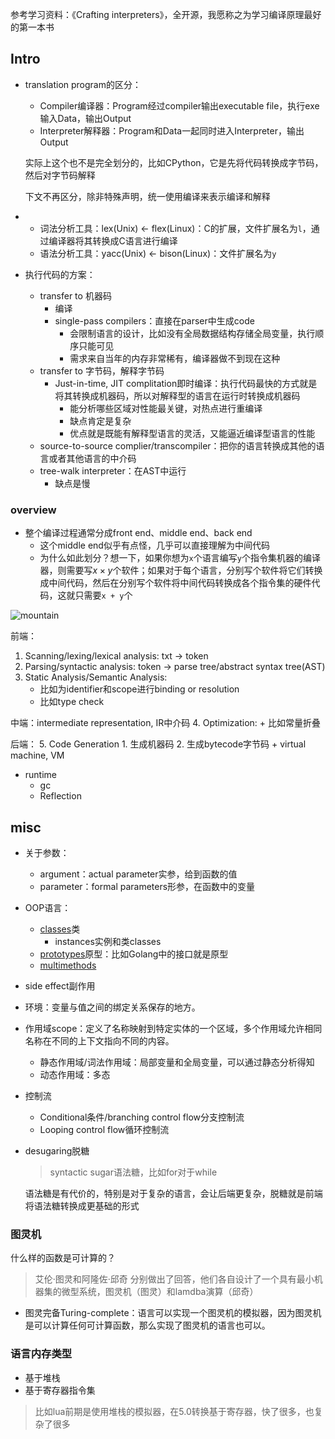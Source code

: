参考学习资料：《Crafting interpreters》，全开源，我愿称之为学习编译原理最好的第一本书

## Intro

+ translation program的区分：
	+ Compiler编译器：Program经过compiler输出executable file，执行exe输入Data，输出Output
	+ Interpreter解释器：Program和Data一起同时进入Interpreter，输出Output

	实际上这个也不是完全划分的，比如CPython，它是先将代码转换成字节码，然后对字节码解释

	下文不再区分，除非特殊声明，统一使用编译来表示编译和解释

+ 
	+ 词法分析工具：lex(Unix) <- flex(Linux)：C的扩展，文件扩展名为`l`，通过编译器将其转换成C语言进行编译 
	+ 语法分析工具：yacc(Unix) <- bison(Linux)：文件扩展名为`y`

+ 执行代码的方案：
	+ transfer to 机器码
		+ 编译
		+ single-pass compilers：直接在parser中生成code
			+ 会限制语言的设计，比如没有全局数据结构存储全局变量，执行顺序只能可见
			+ 需求来自当年的内存非常稀有，编译器做不到现在这种
	+ transfer to 字节码，解释字节码
		+ Just-in-time, JIT complitation即时编译：执行代码最快的方式就是将其转换成机器码，所以对解释型的语言在运行时转换成机器码
			+ 能分析哪些区域对性能最关键，对热点进行重编译
			+ 缺点肯定是复杂
			+ 优点就是既能有解释型语言的灵活，又能逼近编译型语言的性能
	+ source-to-source complier/transcompiler：把你的语言转换成其他的语言或者其他语言的中介码
	+  tree-walk interpreter：在AST中运行
		+ 缺点是慢

### overview

+ 整个编译过程通常分成front end、middle end、back end
	+ 这个middle end似乎有点怪，几乎可以直接理解为中间代码
	+ 为什么如此划分？想一下，如果你想为`x`个语言编写`y`个指令集机器的编译器，则需要写$x \times y$个软件；如果对于每个语言，分别写个软件将它们转换成中间代码，然后在分别写个软件将中间代码转换成各个指令集的硬件代码，这就只需要`x + y`个

![mountain](https://cdn.jsdelivr.net/gh/zweix123/CS-notes@master/resource/Compiler/mountain.png)

前端：
1. Scanning/lexing/lexical analysis: txt -> token
2. Parsing/syntactic analysis: token -> parse tree/abstract syntax tree(AST)
3. Static Analysis/Semantic Analysis: 
	+ 比如为identifier和scope进行binding or resolution
	+ 比如type check

中端：intermediate representation, IR中介码
4. Optimization:
	+ 比如常量折叠

后端：
5. Code Generation
	1. 生成机器码
	2. 生成bytecode字节码
		+ virtual machine, VM

+ runtime
	+ gc
	+ Reflection

## misc

+ 关于参数：
	+ argument：actual parameter实参，给到函数的值
	+ parameter：formal parameters形参，在函数中的变量

+ OOP语言：
	+ [classes](https://en.wikipedia.org/wiki/Class-based_programming)类
		+ instances实例和类classes
	+ [prototypes](https://en.wikipedia.org/wiki/Prototype-based_programming)原型：比如Golang中的接口就是原型
	+ [multimethods](https://en.wikipedia.org/wiki/Multiple_dispatch)

+ side effect副作用

+ 环境：变量与值之间的绑定关系保存的地方。
+ 作用域scope：定义了名称映射到特定实体的一个区域，多个作用域允许相同名称在不同的上下文指向不同的内容。
	+ 静态作用域/词法作用域：局部变量和全局变量，可以通过静态分析得知
	+ 动态作用域：多态

+ 控制流
	+ Conditional条件/branching control flow分支控制流
	+ Looping control flow循环控制流

+ desugaring脱糖
	>syntactic sugar语法糖，比如for对于while

	语法糖是有代价的，特别是对于复杂的语言，会让后端更复杂，脱糖就是前端将语法糖转换成更基础的形式

### 图灵机

什么样的函数是可计算的？
>艾伦·图灵和阿隆佐·邱奇 分别做出了回答，他们各自设计了一个具有最小机器集的微型系统，图灵机（图灵）和lamdba演算（邱奇）

+ 图灵完备Turing-complete：语言可以实现一个图灵机的模拟器，因为图灵机是可以计算任何可计算函数，那么实现了图灵机的语言也可以。

### 语言内存类型
+ 基于堆栈
+ 基于寄存器指令集

>比如lua前期是使用堆栈的模拟器，在5.0转换基于寄存器，快了很多，也复杂了很多